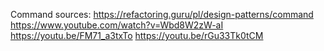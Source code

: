 Command sources:
https://refactoring.guru/pl/design-patterns/command
https://www.youtube.com/watch?v=Wbd8W2zW-aI
https://youtu.be/FM71_a3txTo
https://youtu.be/rGu33Tk0tCM
